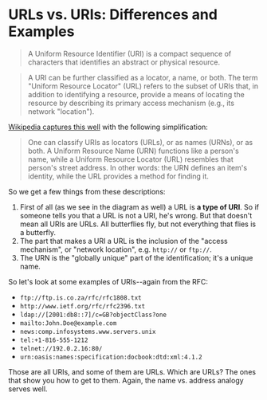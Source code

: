 URLs vs. URIs: Differences and Examples
=======================================

> A Uniform Resource Identifier (URI) is a compact sequence of
> characters that identifies an abstract or physical resource.

> A URI can be further classified as a locator, a name, or both. The
> term "Uniform Resource Locator" (URL) refers to the subset of URIs
> that, in addition to identifying a resource, provide a means of
> locating the resource by describing its primary access mechanism
> (e.g., its network "location").

[Wikipedia captures this
well](http://en.wikipedia.org/wiki/Uniform_Resource_Identifier "Uniform Resource Identifier - Wikipedia, the free encyclopedia")
with the following simplification:

> One can classify URIs as locators (URLs), or as names (URNs), or as
> both. A Uniform Resource Name (URN) functions like a person's name,
> while a Uniform Resource Locator (URL) resembles that person's street
> address. In other words: the URN defines an item's identity, while the
> URL provides a method for finding it.

So we get a few things from these descriptions:

1.  First of all (as we see in the diagram as well) a URL is **a type of
    URI**. So if someone tells you that a URL is not a URI, he's wrong.
    But that doesn't mean all URIs are URLs. All butterflies fly, but
    not everything that flies is a butterfly.
2.  The part that makes a URI a URL is the inclusion of the "access
    mechanism", or "network location", e.g. `http://` or `ftp://`.
3.  The URN is the "globally unique" part of the identification; it's a
    unique name.

So let's look at some examples of URIs--again from the RFC:

-   `ftp://ftp.is.co.za/rfc/rfc1808.txt`
-   `http://www.ietf.org/rfc/rfc2396.txt`
-   `ldap://[2001:db8::7]/c=GB?objectClass?one`
-   `mailto:John.Doe@example.com`
-   `news:comp.infosystems.www.servers.unix`
-   `tel:+1-816-555-1212`
-   `telnet://192.0.2.16:80/`
-   `urn:oasis:names:specification:docbook:dtd:xml:4.1.2`

Those are all URIs, and some of them are URLs. Which are URLs? The ones
that show you how to get to them. Again, the name vs. address analogy
serves well.
